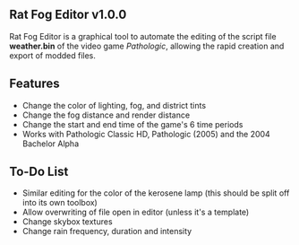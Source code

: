 ## Rat Fog Editor v1.0.0
Rat Fog Editor is a graphical tool to automate the editing of the script file **weather.bin** of the video game *Pathologic*, allowing the rapid creation and export of modded files.

## Features
* Change the color of lighting, fog, and district tints
* Change the fog distance and render distance
* Change the start and end time of the game's 6 time periods
* Works with Pathologic Classic HD, Pathologic (2005) and the 2004 Bachelor Alpha

## To-Do List
* Similar editing for the color of the kerosene lamp (this should be split off into its own toolbox)
* Allow overwriting of file open in editor (unless it's a template)
* Change skybox textures
* Change rain frequency, duration and intensity
